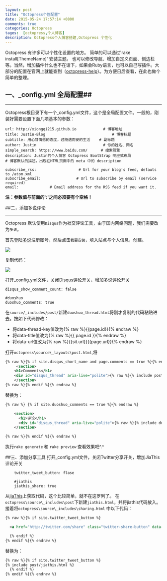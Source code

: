 ```yaml
---
layout: post
title: "Octopress个性配置"
date: 2015-05-24 17:57:14 +0800
comments: true
categories: Octopress
tages:  [octopress,个人博客]
description: Octopress个人博客搭建,Octopress 个性化
---
```


Octopress 有许多可以个性化设置的地方。
简单的可以通过'rake install[ThemeName]' 安装主题。 也可以修改导航、增加自定义页面、侧边栏等。当然，增加插件什么也不在话下，如果会Ruby语言，也可以自己写插件。大部分的配置在官网上就能查到（[octopress-help](http://octopress.org/help/)）。为方便日后查看，在此也做个简单的整理。

<!--more-->

## 一、_config.yml 全局配置##

----------
Octopress根目录下有一个_config.yml文件，这个是全局配置文件。一般的，刚装好需要设置下面几项基本的参数：
```properties
url: http://xiongqi215.github.io            # 博客地址
title: Justin-Blog          	                # 博客标题
subtitle: 用心甘情愿的态度，过随遇而安的生活    # 副标题
author: Justin                              # 你的姓名、网名
simple_search: https://www.baidu.com/      # 搜索引擎
description: Justin的个人博客 Octopress BootStrap 响应式布局                              
# 博客默认的描述，出现在HTML页面中的 meta 中的 description

subscribe_rss:                   # Url for your blog's feed, defauts to /atom.xml
subscribe_email:                # Url to subscribe by email (service required)
email:              # Email address for the RSS feed if you want it.
```


**注：参数值与前面的':'之间必须要有个空格！**


##二，添加多说评论

----------
Octopress 默认使用`Disqus`作为社交评论工具，由于国内网络问题，我们需要改为`多说`。

首先登陆[多说](http://duoshuo.com/)注册账号，然后点击`我要安装`，填入站点与个人信息，创建。

![](http://i.imgur.com/KhU01wA.png)

复制代码：

![](http://i.imgur.com/xCQbtOr.png)



打开_config.yml文件，关闭Disqus评论开关，增加多说评论开关

```properties
disqus_show_comment_count: false

#duoshuo
duoshuo_comments: true
```

在`source/_includes/post/`新建`duoshuo_thread.html`将刚才复制的代码粘贴进去。按如下代码修改：
- 将data-thread-key值改为{% raw %}{{page.id}}{% endraw %}
- 将data-title值改为{% raw %}{{ page.id }}{% endraw %}
- 将data-url值改为{% raw %}{{sit.url}}{{page.url}}{% endraw %}

打开`octopress\source\_layouts\post.html`,将
```xml
{% raw %}{% if site.disqus_short_name and page.comments == true %}{% endraw %}
     <section>
    <h1>Comments</h1>
    <div id="disqus_thread" aria-live="polite">{% raw %}{% include post/disqus_thread.html %}{% endraw %}</div>
    </section>
{% raw %}{% endif %}{% endraw %}
```

替换为：
```xml
{% raw %} {% if site.duoshuo_comments == true %}{% endraw %}

    <section>
      <h1>评论</h1>
      <div id="disqus_thread" aria-live="polite">{% raw %}{% include duoshuo_thread.html %}{% endraw %}</div>
    </section>

{% raw %}{% endif %}{% endraw %}
```

执行`rake generate` 和 `rake preview` 查看效果吧^.^

##三、添加分享工具
打开_config.yml文件，关闭Twitter分享开关，增加JiaThis评论开关
```properties
    twitter_tweet_button: flase
    
    #jiathis
    jiathis_share: true
```
从[jiaThis](http://www.jiathis.com/)上获取代码，这个比较简单，就不在这罗列了。
在`octopress\source\_includes\post`下新建`jiathis.html`，并将jiathis代码放入。接着将`octopress\source\_includes\sharing.html` 中以下代码：

```xml
{% raw %}{% if site.twitter_tweet_button %}

  <a href="http://twitter.com/share" class="twitter-share-button" data-url="{{ site.url }}{{ page.url }}" data-via="{{ site.twitter_user }}" data-counturl="{{ site.url }}{{ page.url }}" >Tweet</a>

  {% endif %}
{% endif %}{% endraw %}
```

替换为：
```xml
{% raw %}{% if site.twitter_tweet_button %}
{% include post/jiathis.html %}
  {% endif %}
{% endif %}{% endraw %}
```